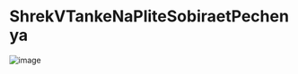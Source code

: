 # ShrekVTankeNaPliteSobiraetPechenya
![image](https://github.com/user-attachments/assets/5dc00ab0-88f2-4cdf-8efb-92955fc77f29)
